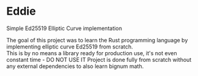 # Eddie
Simple Ed25519 Elliptic Curve implementation

The goal of this project was to learn the Rust programming language by implementing elliptic curve Ed25519 from scratch.  
This is by no means a library ready for production use, it's not even constant time - DO NOT USE IT
Project is done fully from scratch without any external dependencies to also learn bignum math.